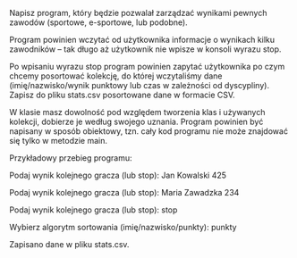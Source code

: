 Napisz program, który będzie pozwalał zarządzać wynikami pewnych zawodów (sportowe, e-sportowe, lub podobne).

Program powinien wczytać od użytkownika informacje o wynikach kilku zawodników – tak długo aż użytkownik nie wpisze w konsoli wyrazu stop.

Po wpisaniu wyrazu stop program powinien zapytać użytkownika po czym chcemy posortować kolekcję, do której wczytaliśmy dane (imię/nazwisko/wynik punktowy lub czas w zależności od dyscypliny). Zapisz do pliku stats.csv posortowane dane w formacie CSV.

W klasie masz dowolność pod względem tworzenia klas i używanych kolekcji, dobierze je według swojego uznania. Program powinien być napisany w sposób obiektowy, tzn. cały kod programu nie może znajdować się tylko w metodzie main.

Przykładowy przebieg programu:

Podaj wynik kolejnego gracza (lub stop):
Jan Kowalski 425

Podaj wynik kolejnego gracza (lub stop):
Maria Zawadzka 234

Podaj wynik kolejnego gracza (lub stop):
stop

Wybierz algorytm sortowania (imię/nazwisko/punkty):
punkty

Zapisano dane w pliku stats.csv.